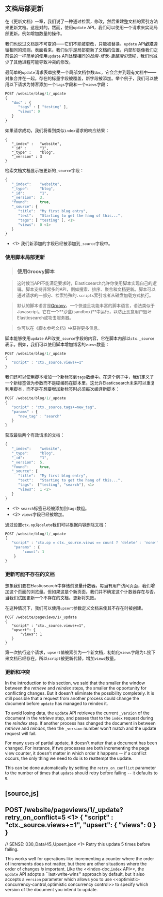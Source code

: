 ## 文档局部更新

在《更新文档》一章，我们说了一种通过检索，修改，然后重建整文档的索引方法来更新文档。这是对的。然而，使用`update` API，我们可以使用一个请求来实现局部更新，例如增加数量的操作。

我们也说过文档是不可变的——它们不能被更改，只能被替换。`update` API**必须**遵循相同的规则。表面看来，我们似乎是局部更新了文档的位置，内部却是像我们之前说的一样简单的使用`update` API处理相同的*检索-修改-重建索引*流程，我们也减少了其他进程可能导致冲突的修改。

最简单的`update`请求表单接受一个局部文档参数`doc`，它会合并到现有文档中——对象合并在一起，存在的标量字段被覆盖，新字段被添加。举个例子，我们可以使用以下请求为博客添加一个`tags`字段和一个`views`字段：

```Javascript
POST /website/blog/1/_update
{
   "doc" : {
      "tags" : [ "testing" ],
      "views": 0
   }
}
```

如果请求成功，我们将看到类似`index`请求的响应结果：

```
{
   "_index" :   "website",
   "_id" :      "1",
   "_type" :    "blog",
   "_version" : 3
}
```

检索文档文档显示被更新的`_source`字段：

```Javascript
{
   "_index":    "website",
   "_type":     "blog",
   "_id":       "1",
   "_version":  3,
   "found":     true,
   "_source": {
      "title":  "My first blog entry",
      "text":   "Starting to get the hang of this...",
      "tags": [ "testing" ], <1>
      "views":  0 <1>
   }
}
```

- <1> 我们新添加的字段已经被添加到`_source`字段中。

### 使用脚本局部更新

> ### 使用Groovy脚本

> 这时候当API不能满足要求时，Elasticsearch允许你使用脚本实现自己的逻辑。脚本支持非常多的API，例如搜索、排序、聚合和文档更新。脚本可以通过请求的一部分、检索特殊的`.scripts`索引或者从磁盘加载方式执行。

> 默认的脚本语言是[Groovy](http://groovy.codehaus.org/)，一个快速且功能丰富的脚本语言，语法类似于Javascript。它在一个**沙盒(sandbox)**中运行，以防止恶意用户毁坏Elasticsearch或攻击服务器。

> 你可以在《脚本参考文档》中获得更多信息。

脚本能够使用`update` API改变`_source`字段的内容，它在脚本内部以`ctx._source`表示。例如，我们可以使用脚本增加博客的`views`数量：

```Javascript
POST /website/blog/1/_update
{
   "script" : "ctx._source.views+=1"
}
```

我们还可以使用脚本增加一个新标签到`tags`数组中。在这个例子中，我们定义了一个新标签做为参数而不是硬编码在脚本里。这允许Elasticsearch未来可以重复利用脚本，而不是在想要增加新标签时必须每次编译新脚本：

```Javascript
POST /website/blog/1/_update
{
   "script" : "ctx._source.tags+=new_tag",
   "params" : {
      "new_tag" : "search"
   }
}
```

获取最后两个有效请求的文档：

```Javascript
{
   "_index":    "website",
   "_type":     "blog",
   "_id":       "1",
   "_version":  5,
   "found":     true,
   "_source": {
      "title":  "My first blog entry",
      "text":   "Starting to get the hang of this...",
      "tags":  ["testing", "search"], <1>
      "views":  1 <2>
   }
}
```

- <1> `search`标签已经被添加到`tags`数组。
- <2> `views`字段已经被增加。

通过设置`ctx.op`为`delete`我们可以根据内容删除文档：

```Javascript
POST /website/blog/1/_update
{
   "script" : "ctx.op = ctx._source.views == count ? 'delete' : 'none'",
    "params" : {
        "count": 1
    }
}
```

### 更新可能不存在的文档

想象我们要在Elasticsearch中存储浏览量计数器。每当有用户访问页面，我们增加这个页面的浏览量。但如果这是个新页面，我们并不确定这个计数器存在与否。当我们试图更新一个不存在的文档，更新将失败。

在这种情况下，我们可以使用`upsert`参数定义文档来使其不存在时被创建。

```Javascrupt
POST /website/pageviews/1/_update
{
   "script" : "ctx._source.views+=1",
   "upsert": {
       "views": 1
   }
}
```

第一次执行这个请求，`upsert`值被索引为一个新文档，初始化`views`字段为`1`.接下来文档已经存在，所以`script`被更新代替，增加`views`数量。

### 更新和冲突

In the introduction to this section, we said that the smaller the window between
the _retrieve_ and _reindex_ steps, the smaller the opportunity for
conflicting changes. But it doesn't eliminate the possibility completely. It
is still possible that a request from another process could change the
document before `update` has managed to reindex it.

To avoid losing data, the `update` API retrieves the current `_version`
of the document in the _retrieve_ step, and passes that to the `index` request
during the _reindex_ step.
If another process has changed the document in between _retrieve_ and _reindex_,
then the `_version` number won't match and the update request will fail.

For many uses of partial update, it doesn't matter that a document has been
changed.  For instance, if two processes are both incrementing the page
view counter, it doesn't matter in which order it happens -- if a conflict
occurs, the only thing we need to do is to reattempt the update.

This can be done automatically by setting the `retry_on_conflict` parameter to
the number of times that `update` should retry before failing -- it defaults
to `0`.

[source,js]
--------------------------------------------------
POST /website/pageviews/1/_update?retry_on_conflict=5 <1>
{
   "script" : "ctx._source.views+=1",
   "upsert": {
       "views": 0
   }
}
--------------------------------------------------
// SENSE: 030_Data/45_Upsert.json
<1> Retry this update 5 times before failing.

This works well for operations like incrementing a counter where the order of
increments does not matter, but there are other situations where the order of
changes *is* important. Like the <<index-doc,`index` API>>, the `update` API
adopts a ``last-write-wins'' approach by default, but it also accepts a
`version` parameter which allows you to use
<<optimistic-concurrency-control,optimistic concurrency control>> to specify
which version of the document you intend to update.

